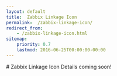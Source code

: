 ```yaml
---
layout: default
title:  Zabbix Linkage Icon
permalink:  /zabbix-linkage-icon/
redirect_from: 
    - /zabbix-linkage-icon.html
sitemap: 
    priority: 0.7
    lastmod: 2016-06-25T00:00:00-00:00
---
```


#<i class="fa fa-circle"></i> Zabbix Linkage Icon
Details coming soon!

